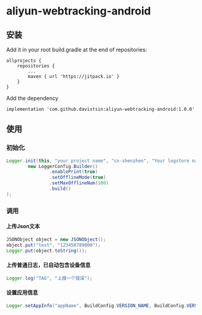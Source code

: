 # aliyun-webtracking-android

## 安装

Add it in your root build.gradle at the end of repositories:

```
allprojects {
    repositories {
        ...
        maven { url 'https://jitpack.io' }
    }
}
```

Add the dependency

```
implementation 'com.github.davistsin:aliyun-webtracking-android:1.0.0'
```


## 使用

### 初始化

```java
Logger.init(this, "your project name", "cn-shenzhen", "Your logstore name",
        new LoggerConfig.Builder()
                .enablePrint(true)
                .setOfflineMode(true)
                .setMaxOfflineNum(100)
                .build()
);
```

### 调用

#### 上传Json文本

```java
JSONObject object = new JSONObject();
object.put("test", "123456789000");
Logger.put(object.toString());
```

#### 上传普通日志，已自动包含设备信息

```java
Logger.log("TAG", "上报一个错误");
```

#### 设置应用信息

```java
Logger.setAppInfo("appName", BuildConfig.VERSION_NAME, BuildConfig.VERSION_CODE);
```